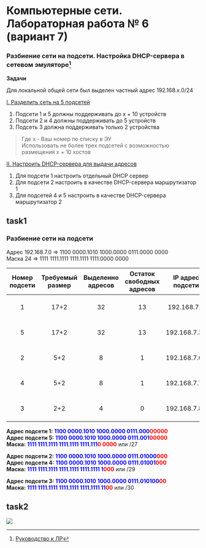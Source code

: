 # Компьютерные сети. Лабораторная работа № 6 (вариант 7)

### Разбиение сети на подсети. Настройка DHCP-сервера в сетевом эмуляторе[^1]

**Задачи**

Для локальной общей сети был выделен частный адрес 192.168.x.0/24

[I. Разделить сеть на 5 подсетей](#task1)
1) Подсети 1 и 5 должны поддерживать до x + 10 устройств
2) Подсети 2 и 4 должны поддерживать до 5 устройств
3) Подсеть 3 должна поддерживать только 2 устройства

> Где x - Ваш номер по списку в ЭУ \
> Использовать не более трех подсетей с возможностью размещения x + 10 хостов

[II. Настроить DHCP-сервера для выдачи адресов](#task2)
1) Для подсети 1 настроить отдельный DHCP сервер
2) Для подсети 2 настроить в качестве DHCP-сервера 
маршрутизатор 1
3) Для подсетей 4 и 5 настроить в качестве DHCP-сервера 	маршрутизатор 2


## task1
### Разбиение сети на подсети

Адрес 192.168.7.0 => 1100 0000.1010 1000.0000 0111.0000 0000 \
Маска 24 => 1111 1111.1111 1111.1111 1111.0000 0000

| Номер подсети 	 | Требуемый размер 	| Выделенно адресов 	| Остаток свободных адресов 	| IP адрес подсети 	|  Маска подсети  	| Префикс маски 	|       Диапазон адресов      	| Широковещание 	|
|:---------------:|:----------------:	|:-----------------:	|:-------------------------:	|:----------------:	|:---------------:	|:-------------:	|:---------------------------:	|:-------------:	|
|    1       	    |       17+2       	|         32        	|             13            	| 192.168.7.0      	| 255.255.255.224 	|      /27      	| 192.168.7.1 - 192.168.7.30  	| 192.168.7.31  	|
|    5       	    |       17+2       	|         32        	|             13            	| 192.168.7.32     	| 255.255.255.224 	|      /27      	| 192.168.7.33 - 192.168.7.62 	| 192.168.7.63  	|
|    2       	    |        5+2       	|         8         	|             1             	| 192.168.7.64     	| 255.255.255.248 	|      /29      	| 192.168.7.65 - 192.168.7.70 	| 192.168.7.71  	|
|    4       	    |        5+2       	|         8         	|             1             	| 192.168.7.72     	| 255.255.255.248 	|      /29      	| 192.168.7.73 - 192.168.7.78 	| 192.168.7.79  	|
|    3       	    |        2+2       	|         4         	|             0             	| 192.168.7.80     	| 255.255.255.252 	|      /30      	| 192.168.7.81 - 192.168.7.82 	| 192.168.7.83  	|

**Адрес подсети 1:** <b style='color:blue'>1100 0000.1010 1000.0000 0111.000</b><b style='color:red'>00000</b> \
**Адрес подсети 5:** <b style='color:blue'>1100 0000.1010 1000.0000 0111.001</b><b style='color:red'>00000</b> \
**Маска:** <b style='color:blue'>1111 1111.1111 1111.1111 1111.111</b><b style='color:red'>0 0000</b> или /27


**Адрес подсети 2:** <b style='color:blue'>1100 0000.1010 1000.0000 0111.01000</b><b style='color:red'>000</b> \
**Адрес подсети 4:** <b style='color:blue'>1100 0000.1010 1000.0000 0111.01001</b><b style='color:red'>000</b> \
**Маска:** <b style='color:blue'>1111 1111.1111 1111.1111 1111.1111 1</b><b style='color:red'>000</b> или /29


**Адрес подсети 3:** <b style='color:blue'>1100 0000.1010 1000.0000 0111.010100</b><b style='color:red'>00</b> \
**Маска:** <b style='color:blue'>1111 1111.1111 1111.1111 1111.1111 11</b><b style='color:red'>00</b> или /30




## task2

![](imgs/)



[^1]: [Руководство к ЛР](https://docs.google.com/document/d/1vEfhfzuDD6SAu-zStUmlOFL9MCtMWUaR/edit?usp=sharing&ouid=104050528212751164470&rtpof=true&sd=true)
